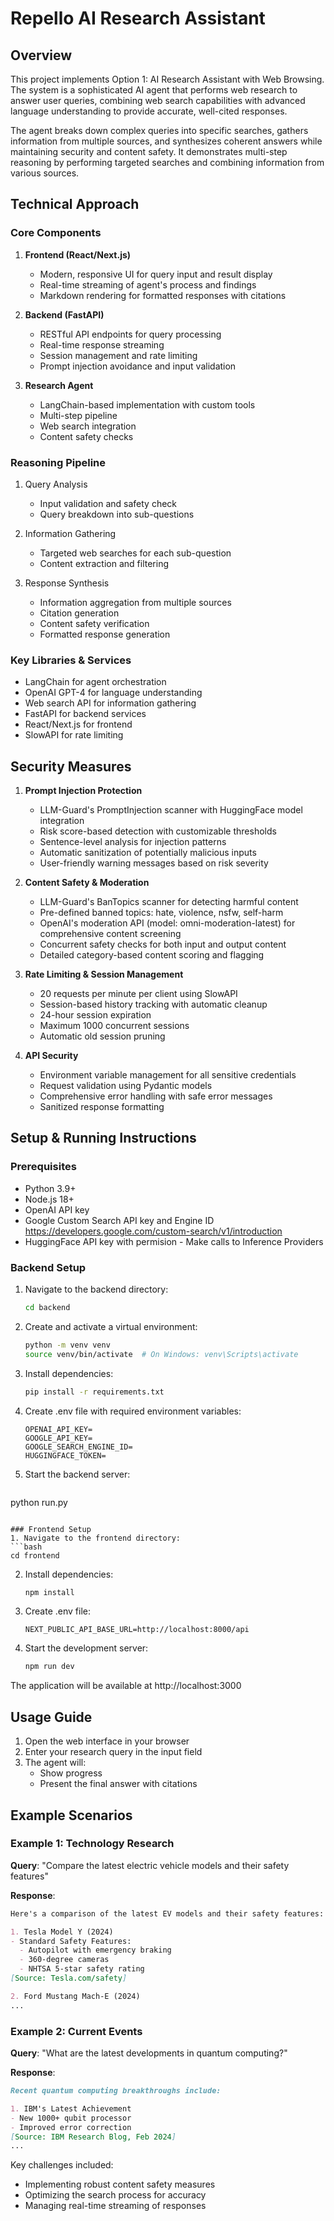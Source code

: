 # Repello AI Research Assistant

## Overview
This project implements Option 1: AI Research Assistant with Web Browsing. The system is a sophisticated AI agent that performs web research to answer user queries, combining web search capabilities with advanced language understanding to provide accurate, well-cited responses.

The agent breaks down complex queries into specific searches, gathers information from multiple sources, and synthesizes coherent answers while maintaining security and content safety. It demonstrates multi-step reasoning by performing targeted searches and combining information from various sources.

## Technical Approach

### Core Components
1. **Frontend (React/Next.js)**
   - Modern, responsive UI for query input and result display
   - Real-time streaming of agent's process and findings
   - Markdown rendering for formatted responses with citations

2. **Backend (FastAPI)**
   - RESTful API endpoints for query processing
   - Real-time response streaming
   - Session management and rate limiting
   - Prompt injection avoidance and input validation

3. **Research Agent**
   - LangChain-based implementation with custom tools
   - Multi-step pipeline
   - Web search integration
   - Content safety checks

### Reasoning Pipeline
1. Query Analysis
   - Input validation and safety check
   - Query breakdown into sub-questions
   
2. Information Gathering
   - Targeted web searches for each sub-question
   - Content extraction and filtering

3. Response Synthesis
   - Information aggregation from multiple sources
   - Citation generation
   - Content safety verification
   - Formatted response generation

### Key Libraries & Services
- LangChain for agent orchestration
- OpenAI GPT-4 for language understanding
- Web search API for information gathering
- FastAPI for backend services
- React/Next.js for frontend
- SlowAPI for rate limiting

## Security Measures

1. **Prompt Injection Protection**
   - LLM-Guard's PromptInjection scanner with HuggingFace model integration
   - Risk score-based detection with customizable thresholds
   - Sentence-level analysis for injection patterns
   - Automatic sanitization of potentially malicious inputs
   - User-friendly warning messages based on risk severity

2. **Content Safety & Moderation**
   - LLM-Guard's BanTopics scanner for detecting harmful content
   - Pre-defined banned topics: hate, violence, nsfw, self-harm
   - OpenAI's moderation API (model: omni-moderation-latest) for comprehensive content screening
   - Concurrent safety checks for both input and output content
   - Detailed category-based content scoring and flagging

3. **Rate Limiting & Session Management**
   - 20 requests per minute per client using SlowAPI
   - Session-based history tracking with automatic cleanup
   - 24-hour session expiration
   - Maximum 1000 concurrent sessions
   - Automatic old session pruning

4. **API Security**
   - Environment variable management for all sensitive credentials
   - Request validation using Pydantic models
   - Comprehensive error handling with safe error messages
   - Sanitized response formatting

## Setup & Running Instructions

### Prerequisites
- Python 3.9+
- Node.js 18+
- OpenAI API key
- Google Custom Search API key and Engine ID https://developers.google.com/custom-search/v1/introduction
- HuggingFace API key with permision - Make calls to Inference Providers

### Backend Setup
1. Navigate to the backend directory:
   ```bash
   cd backend
   ```

2. Create and activate a virtual environment:
   ```bash
   python -m venv venv
   source venv/bin/activate  # On Windows: venv\Scripts\activate
   ```

3. Install dependencies:
   ```bash
   pip install -r requirements.txt
   ```

4. Create .env file with required environment variables:
   ```
   OPENAI_API_KEY=
   GOOGLE_API_KEY=
   GOOGLE_SEARCH_ENGINE_ID=
   HUGGINGFACE_TOKEN=
   ```

5. Start the backend server:
   ```bash
  python run.py
   ```

### Frontend Setup
1. Navigate to the frontend directory:
   ```bash
   cd frontend
   ```

2. Install dependencies:
   ```bash
   npm install
   ```

3. Create .env file:
   ```
   NEXT_PUBLIC_API_BASE_URL=http://localhost:8000/api
   ```

4. Start the development server:
   ```bash
   npm run dev
   ```

The application will be available at http://localhost:3000

## Usage Guide

1. Open the web interface in your browser
2. Enter your research query in the input field
3. The agent will:
   - Show progress
   - Present the final answer with citations

## Example Scenarios

### Example 1: Technology Research
**Query**: "Compare the latest electric vehicle models and their safety features"

**Response**:
```markdown
Here's a comparison of the latest EV models and their safety features:

1. Tesla Model Y (2024)
- Standard Safety Features:
  - Autopilot with emergency braking
  - 360-degree cameras
  - NHTSA 5-star safety rating
[Source: Tesla.com/safety]

2. Ford Mustang Mach-E (2024)
...
```

### Example 2: Current Events
**Query**: "What are the latest developments in quantum computing?"

**Response**:
```markdown
Recent quantum computing breakthroughs include:

1. IBM's Latest Achievement
- New 1000+ qubit processor
- Improved error correction
[Source: IBM Research Blog, Feb 2024]
...
```

Key challenges included:
- Implementing robust content safety measures
- Optimizing the search process for accuracy
- Managing real-time streaming of responses
